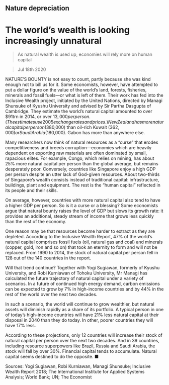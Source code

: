 ## Nature depreciation

# The world’s wealth is looking increasingly unnatural

> As natural wealth is used up, economies will rely more on human capital

> Jul 18th 2020

NATURE’S BOUNTY is not easy to count, partly because she was kind enough not to bill us for it. Some economists, however, have attempted to put a dollar figure on the value of the world’s land, forests, fisheries, minerals and fossil fuels—or what is left of them. Their work has fed into the Inclusive Wealth project, initiated by the United Nations, directed by Managi Shunsuke of Kyushu University and advised by Sir Partha Dasgupta of Cambridge. They estimate the world’s natural capital amounted to over $91trn in 2014, or over $13,000 per person. (The estimates use 2005 exchange rates and prices.) New Zealand has more natural capital per person ($380,000) than oil-rich Kuwait ($362,000) or Saudi Arabia ($180,000). Gabon has more than anywhere else.

Many researchers now think of natural resources as a “curse” that erodes competitiveness and breeds corruption—economies which are heavily dependent on exporting raw materials are often dominated by small, rapacious elites. For example, Congo, which relies on mining, has about 25% more natural capital per person than the global average, but remains desperately poor. Conversely, countries like Singapore enjoy a high GDP per person despite an utter lack of God-given resources. About two-thirds of Singapore’s wealth consists instead of traditional capital: infrastructure, buildings, plant and equipment. The rest is the “human capital” reflected in its people and their skills.

On average, however, countries with more natural capital also tend to have a higher GDP per person. So is it a curse or a blessing? Some economists argue that natural bounty raises the level of GDP but slows its growth rate: it provides an additional, steady stream of income that grows less quickly than the rest of the economy.

One reason may be that resources become harder to extract as they are depleted. According to the Inclusive Wealth Report, 47% of the world’s natural capital comprises fossil fuels (oil, natural gas and coal) and minerals (copper, gold, iron and so on) that took an eternity to form and will not be replaced. From 1990 to 2014, the stock of natural capital per person fell in 128 out of the 140 countries in the report.

Will that trend continue? Together with Yogi Sugiawan, formerly of Kyushu University, and Robi Kurniawan of Tohoku University, Mr Managi has calculated the future trajectory of natural capital under a variety of scenarios. In a future of continued high energy demand, carbon emissions can be expected to grow by 7% in high-income countries and by 44% in the rest of the world over the next two decades. 

In such a scenario, the world will continue to grow wealthier, but natural assets will diminish rapidly as a share of its portfolio. A typical person in one of today’s high-income countries will have 21% less natural capital at their disposal in 2040 than they do today. In other, poorer countries they will have 17% less.

According to these projections, only 12 countries will increase their stock of natural capital per person over the next two decades. And in 39 countries, including resource superpowers like Brazil, Russia and Saudi Arabia, the stock will fall by over 30%. Financial capital tends to accumulate. Natural capital seems destined to do the opposite. ■

Sources: Yogi Sugiawan, Robi Kurniawan, Managi Shunsuke; Inclusive Wealth Report 2018; The International Institute for Applied Systems Analysis; World Bank; UN; The Economist